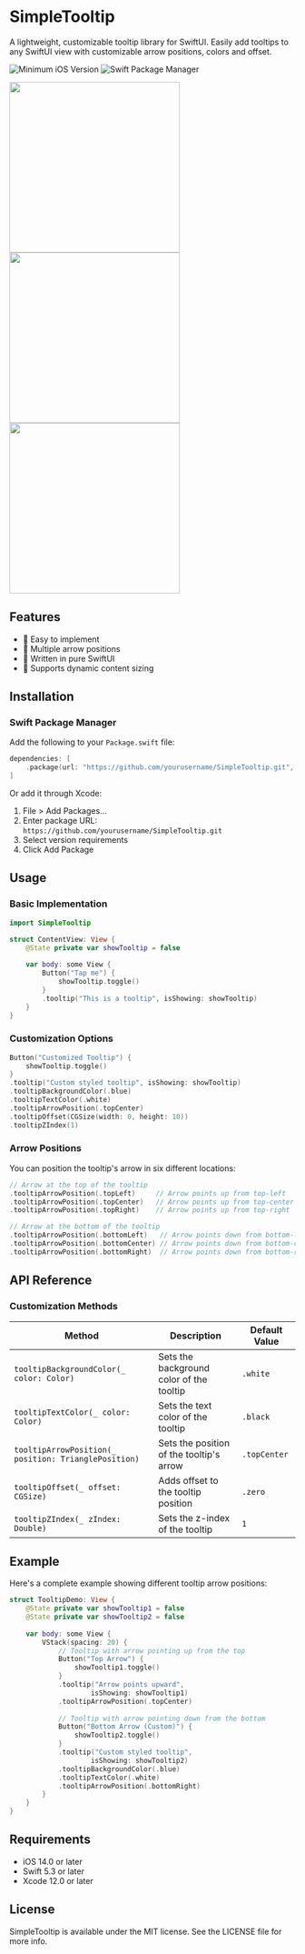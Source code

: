 # SimpleTooltip

A lightweight, customizable tooltip library for SwiftUI. Easily add tooltips to any SwiftUI view with customizable arrow positions, colors and offset.

![Minimum iOS Version](https://img.shields.io/badge/iOS-14.0%2B-blue)
![Swift Package Manager](https://img.shields.io/badge/SPM-compatible-brightgreen)

<img src="https://github.com/user-attachments/assets/59957e64-315c-485e-b876-ab34af70239b" width="300" />
<img src="https://github.com/user-attachments/assets/b63d98a4-d7eb-4a71-a2fc-d42bf8970815" width="300" />
<img src="https://github.com/user-attachments/assets/3efb807f-d434-4fa9-a5fd-d14aee12f540" width="300" />


## Features

- 🎯 Easy to implement
- 📐 Multiple arrow positions
- 💪 Written in pure SwiftUI
- 🔄 Supports dynamic content sizing

## Installation

### Swift Package Manager

Add the following to your `Package.swift` file:

```swift
dependencies: [
    .package(url: "https://github.com/yourusername/SimpleTooltip.git", from: "1.0.0")
]
```

Or add it through Xcode:
1. File > Add Packages...
2. Enter package URL: `https://github.com/yourusername/SimpleTooltip.git`
3. Select version requirements
4. Click Add Package

## Usage

### Basic Implementation

```swift
import SimpleTooltip

struct ContentView: View {
    @State private var showTooltip = false
    
    var body: some View {
        Button("Tap me") {
            showTooltip.toggle()
        }
        .tooltip("This is a tooltip", isShowing: showTooltip)
    }
}
```

### Customization Options

```swift
Button("Customized Tooltip") {
    showTooltip.toggle()
}
.tooltip("Custom styled tooltip", isShowing: showTooltip)
.tooltipBackgroundColor(.blue)
.tooltipTextColor(.white)
.tooltipArrowPosition(.topCenter)
.tooltipOffset(CGSize(width: 0, height: 10))
.tooltipZIndex(1)
```

### Arrow Positions

You can position the tooltip's arrow in six different locations:

```swift
// Arrow at the top of the tooltip
.tooltipArrowPosition(.topLeft)     // Arrow points up from top-left
.tooltipArrowPosition(.topCenter)   // Arrow points up from top-center
.tooltipArrowPosition(.topRight)    // Arrow points up from top-right

// Arrow at the bottom of the tooltip
.tooltipArrowPosition(.bottomLeft)   // Arrow points down from bottom-left
.tooltipArrowPosition(.bottomCenter) // Arrow points down from bottom-center
.tooltipArrowPosition(.bottomRight)  // Arrow points down from bottom-right
```

## API Reference

### Customization Methods

| Method | Description | Default Value |
|--------|-------------|---------------|
| `tooltipBackgroundColor(_ color: Color)` | Sets the background color of the tooltip | `.white` |
| `tooltipTextColor(_ color: Color)` | Sets the text color of the tooltip | `.black` |
| `tooltipArrowPosition(_ position: TrianglePosition)` | Sets the position of the tooltip's arrow | `.topCenter` |
| `tooltipOffset(_ offset: CGSize)` | Adds offset to the tooltip position | `.zero` |
| `tooltipZIndex(_ zIndex: Double)` | Sets the z-index of the tooltip | `1` |

## Example

Here's a complete example showing different tooltip arrow positions:

```swift
struct TooltipDemo: View {
    @State private var showTooltip1 = false
    @State private var showTooltip2 = false
    
    var body: some View {
        VStack(spacing: 20) {
            // Tooltip with arrow pointing up from the top
            Button("Top Arrow") {
                showTooltip1.toggle()
            }
            .tooltip("Arrow points upward", 
                    isShowing: showTooltip1)
            .tooltipArrowPosition(.topCenter)
            
            // Tooltip with arrow pointing down from the bottom
            Button("Bottom Arrow (Custom)") {
                showTooltip2.toggle()
            }
            .tooltip("Custom styled tooltip", 
                    isShowing: showTooltip2)
            .tooltipBackgroundColor(.blue)
            .tooltipTextColor(.white)
            .tooltipArrowPosition(.bottomRight)
        }
    }
}
```

## Requirements

- iOS 14.0 or later
- Swift 5.3 or later
- Xcode 12.0 or later

## License

SimpleTooltip is available under the MIT license. See the LICENSE file for more info.
